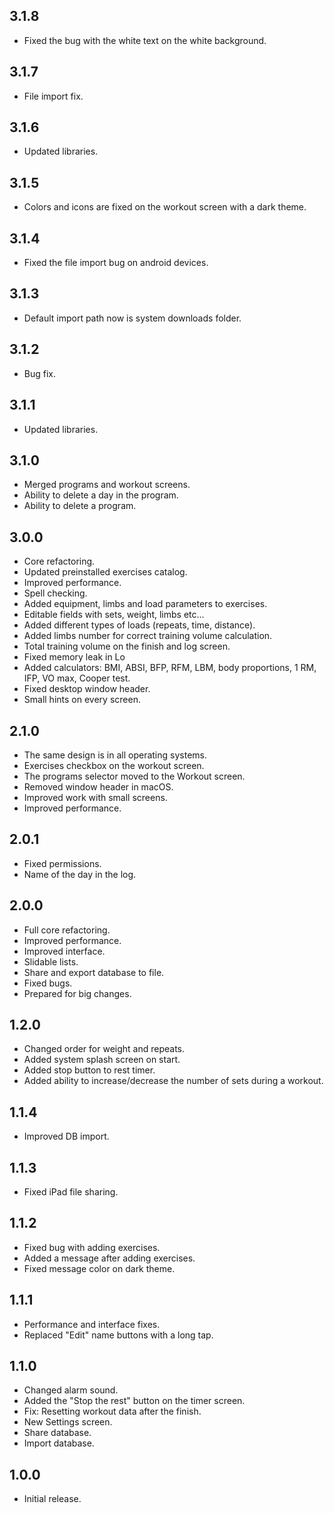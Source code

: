 ## 3.1.8
- Fixed the bug with the white text on the white background.

## 3.1.7
- File import fix.

## 3.1.6
- Updated libraries.

## 3.1.5
- Colors and icons are fixed on the workout screen with a dark theme.

## 3.1.4
- Fixed the file import bug on android devices.

## 3.1.3
- Default import path now is system downloads folder.

## 3.1.2
- Bug fix.

## 3.1.1
- Updated libraries.

## 3.1.0
- Merged programs and workout screens.
- Ability to delete a day in the program.
- Ability to delete a program.

## 3.0.0
- Core refactoring.
- Updated preinstalled exercises catalog.
- Improved performance.
- Spell checking.
- Added equipment, limbs and load parameters to exercises.
- Editable fields with sets, weight, limbs etc...
- Added different types of loads (repeats, time, distance).
- Added limbs number for correct training volume calculation.
- Total training volume on the finish and log screen.
- Fixed memory leak in Lo
- Added calculators: BMI, ABSI, BFP, RFM, LBM, body proportions, 1 RM, IFP, VO max, Cooper test.
- Fixed desktop window header.
- Small hints on every screen.

## 2.1.0
- The same design is in all operating systems.
- Exercises checkbox on the workout screen.
- The programs selector moved to the Workout screen.
- Removed window header in macOS.
- Improved work with small screens.
- Improved performance.

## 2.0.1
- Fixed permissions.
- Name of the day in the log.

## 2.0.0
- Full core refactoring.
- Improved performance.
- Improved interface.
- Slidable lists.
- Share and export database to file.
- Fixed bugs.
- Prepared for big changes.

## 1.2.0
- Changed order for weight and repeats.
- Added system splash screen on start.
- Added stop button to rest timer.
- Added ability to increase/decrease the number of sets during a workout.

## 1.1.4
- Improved DB import.

## 1.1.3
- Fixed iPad file sharing.
 
## 1.1.2
- Fixed bug with adding exercises.
- Added a message after adding exercises.
- Fixed message color on dark theme.

## 1.1.1
- Performance and interface fixes.
- Replaced "Edit" name buttons with a long tap. 

## 1.1.0
- Changed alarm sound.
- Added the "Stop the rest" button on the timer screen.
- Fix: Resetting workout data after the finish.
- New Settings screen.
- Share database.
- Import database.

## 1.0.0
- Initial release.